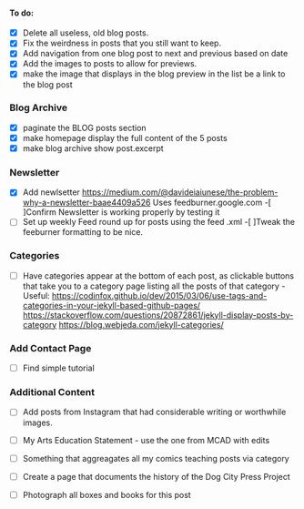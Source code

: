 #### To do:
- [x] Delete all useless, old blog posts.
- [x] Fix the weirdness in posts that you still want to keep.
- [x] Add navigation from one blog post to next and previous based on date
- [x] Add the images to posts to allow for previews.
- [x] make the image  that displays in the blog preview in the list be a link to the blog post

### Blog Archive
- [x] paginate the BLOG posts section 
- [x] make homepage display the full content of the 5 posts
- [x] make blog archive show post.excerpt

### Newsletter
-[x] Add newlsetter https://medium.com/@davideiaiunese/the-problem-why-a-newsletter-baae4409a526
Uses feedburner.google.com
-[ ]Confirm Newsletter is working properly by testing it
-[ ] Set up weekly Feed round up for posts using the feed .xml
-[ ]Tweak the feeburner formatting to be nice.

### Categories
- [ ] Have categories appear at the bottom of each post, as clickable buttons that take you to a category page listing all the posts of that category - Useful: https://codinfox.github.io/dev/2015/03/06/use-tags-and-categories-in-your-jekyll-based-github-pages/ https://stackoverflow.com/questions/20872861/jekyll-display-posts-by-category https://blog.webjeda.com/jekyll-categories/

### Add Contact Page
- [ ] Find simple tutorial

### Additional Content
- [ ] Add posts from Instagram that had considerable writing or worthwhile images.
- [ ] My Arts Education Statement - use the one from MCAD with edits
- [ ] Something that aggreagates all my comics teaching posts via category
- [ ] Create a page that documents the history of the Dog City Press Project
- [ ] Photograph all boxes and books for this post

